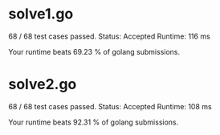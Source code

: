 # solve1.go

68 / 68 test cases passed.
Status: Accepted
Runtime: 116 ms

Your runtime beats 69.23 % of golang submissions.

# solve2.go

68 / 68 test cases passed.
Status: Accepted
Runtime: 108 ms

Your runtime beats 92.31 % of golang submissions.

